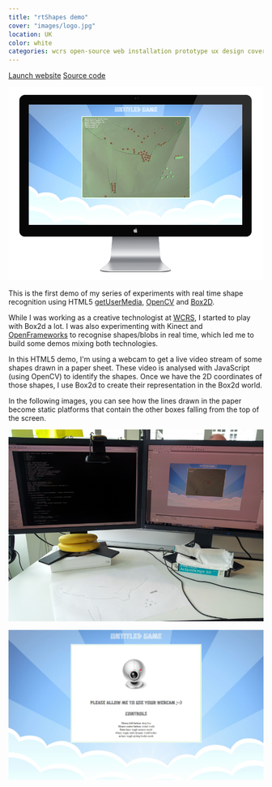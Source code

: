 ```yaml
---
title: "rtShapes demo"
cover: "images/logo.jpg"
location: UK
color: white
categories: wcrs open-source web installation prototype ux design cover webcam
---
```


<p class="align-center">
<a class="btn" href="http://open.joanmira.com/rtshapes" target="_blank">Launch website</a>
<a class="btn" href="https://github.com/gazpachu/rtshapes" target="_blank">Source code</a>
</p>

![](./images/1.jpg)

This is the first demo of my series of experiments with real time shape recognition using HTML5 [getUserMedia](https://developer.mozilla.org/en-US/docs/Web/API/MediaDevices/getUserMedia), [OpenCV](http://docs.opencv.org/3.1.0/d9/d6d/tutorial_table_of_content_aruco.html#gsc.tab=0) and [Box2D](https://github.com/hecht-software/box2dweb).

While I was working as a creative technologist at [WCRS](http://www.wcrs.com/), I started to play with Box2d a lot. I was also experimenting with Kinect and [OpenFrameworks](http://openframeworks.cc/) to recognise shapes/blobs in real time, which led me to build some demos mixing both technologies.

In this HTML5 demo, I'm using a webcam to get a live video stream of some shapes drawn in a paper sheet. These video is analysed with JavaScript (using OpenCV) to identify the shapes. Once we have the 2D coordinates of those shapes, I use Box2d to create their representation in the Box2d world.

In the following images, you can see how the lines drawn in the paper become static platforms that contain the other boxes falling from the top of the screen.

![](./images/2.jpg)

![](./images/3.jpg)
